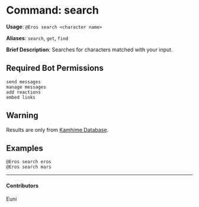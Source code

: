 # Command: search


**Usage**: `@Eros search <character name>`

**Aliases**: `search`, `get`, `find`

**Brief Description**: Searches for characters matched with your input.



## Required Bot Permissions

```
send messages
manage messages
add reactions
embed links
```

## Warning


Results are only from [Kamhime Database](https://kamihimedb.thegzm.space/).

## Examples

```
@Eros search eros
@Eros search mars
```


---

#### Contributors


Euni
